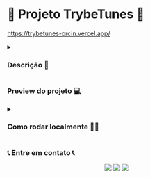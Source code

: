 # 🎵 Projeto TrybeTunes 🎵

https://trybetunes-orcin.vercel.app/

<details>
  <summary>
    <h3> Descrição 📝</h3>
  </summary>
  Projeto feito durante o curso da <a href="https://www.betrybe.com/">Trybe</a> para testar os conhecimentos adquiridos.</br>
  Nele é feito requisições para a API de músicas do iTunes </br>
  Endpoint: https://itunes.apple.com/

  <table>
    <tr>
      <td>Tecnologias Utilizadas</td>
    </tr>
    <tr>
      <td>
        <ul>
          <li>ReactJS</li>
          <li>JavaScript</li>
          <li>CSS</li>
          <li>Jest</li>
          <li>Fetch API</li>
          <li>LocalStorage</li>
          <li>Bootstrap</li>
        </ul>
      </td>
    </tr>
  </table>
</details>

### Preview do projeto 💻



<details>
  <summary><h3>Como rodar localmente 👨‍💻</h3></summary></br>

1) Clone o repositório

```bash
$ git clone git@github.com:Bielbcs/trybetunes.git
```

2) Instale as dependências

```bash
$ npm install
```

3) Inicie o projeto

```bash
$ npm start
```

</details>
 
### 📞 Entre em contato 📞
 
 <div align="center" margin="50px">
	  <a href = "mailto:bielcotrimsv@gmail.com"><img src="https://img.shields.io/badge/-Gmail-%23333?style=for-the-badge&logo=gmail&logoColor=white" target="_blank"></a>
	<a href="https://github.com/Bielbcs" target="_blank"><img src="https://img.shields.io/badge/-GitHub-%23333?style=for-the-badge&logo=github&logoColor=white" target="_blank"></a>
  	<a href="https://www.linkedin.com/in/gabriel-bernardo-541661220/" target="_blank"><img src="https://img.shields.io/badge/-LinkedIn-%230077B5?style=for-the-badge&logo=linkedin&logoColor=white" target="_blank"></a>
</div>
 

